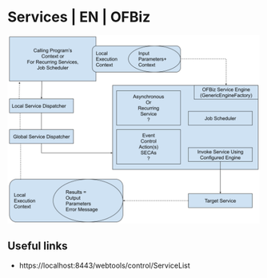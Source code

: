 # Services | EN | OFBiz

![OFBiz Service Engine](../assets/OFBiz-Service-engine.svg)

## Useful links
- https://localhost:8443/webtools/control/ServiceList
